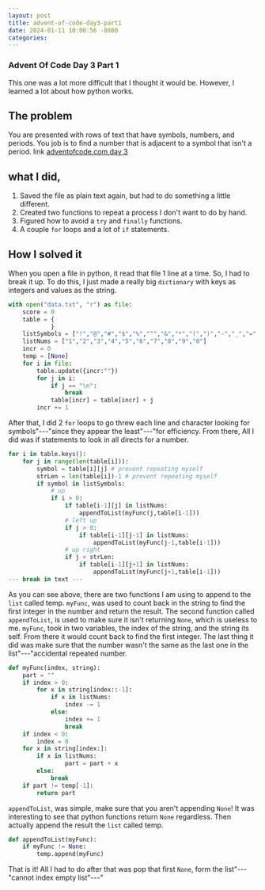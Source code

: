 ```yaml
---
layout: post
title: advent-of-code-day3-part1
date: 2024-01-11 10:00:56 -0800
categories:
---
```

### Advent Of Code Day 3 Part 1
This one was a lot more difficult that I thought it would be. However, I learned a lot about how python works.

## The problem
You are presented with rows of text that have symbols, numbers, and periods. You job is to find a number that is adjacent to a symbol that isn't a period.
link [adventofcode.com day 3][day3]

## what I did,
1. Saved the file as plain text again, but had to do something a little different.
2. Created two functions to repeat a process I don't want to do by hand.
3. Figured how to avoid a `try` and `finally` functions.
4. A couple `for` loops and a lot of `if` statements.

## How I solved it

When you open a file in python, it read that file 1 line at a time. So, I had to break it up. To do this, I just made a really big `dictionary` with keys as integers and values as the string.
``` python
with open("data.txt", "r") as file:
    score = 0
    table = {
            }
    listSymbols = ["!","@","#","$","%","^","&","*","(",")","-","_","=","+",",","<",">","/","?"]
    listNums = ["1","2","3","4","5","6","7","8","9","0"]
    incr = 0
    temp = [None]
    for i in file:
        table.update({incr:""})
        for j in i:
            if j == "\n":
                break
            table[incr] = table[incr] + j
        incr += 1
```
After that, I did 2 `for` loops to go threw each line and character looking for symbols"---"since they appear the least"---"for efficiency. From there, All I did was if statements to look in all directs for a number.
``` python
for i in table.keys():
    for j in range(len(table[i])):
        symbol = table[i][j] # prevent repeating myself
        strLen = len(table[i])-1 # prevent repeating myself
        if symbol in listSymbols:
            # up
            if i > 0:
                if table[i-1][j] in listNums:
                    appendToList(myFunc(j,table[i-1]))
                # left up
                if j > 0:
                    if table[i-1][j-1] in listNums:
                        appendToList(myFunc(j-1,table[i-1]))
                # up right
                if j < strLen:
                    if table[i-1][j+1] in listNums:
                        appendToList(myFunc(j+1,table[i-1]))
--- break in text ---
```
As you can see above, there are two functions I am using to append to the `list` called temp. `myFunc`, was used to count back in the string to find the first integer in the number and return the result. The second function called `appendToList`, is used to make sure it isn't returning `None`, which is useless to me.
`myFunc`, took in two variables, the index of the string, and the string its self. From there it would count back to find the first integer. The last thing it did was make sure that the number wasn't the same as the last one in the list"---"accidental repeated number.
``` python
def myFunc(index, string):
    part = ""
    if index > 0:
        for x in string[index::-1]:
            if x in listNums:
                index -= 1
            else:
                index += 1
                break
    if index < 0:
        index = 0
    for x in string[index:]:
        if x in listNums:
                part = part + x
        else:
            break
    if part != temp[-1]:
        return part
```
`appendToList`, was simple, make sure that you aren't appending `None`! It was interesting to see that python functions return `None` regardless. Then actually append the result the `list` called temp.
``` python
def appendToList(myFunc):
    if myFunc != None:
        temp.append(myFunc)
```
That is it! All I had to do after that was pop that first `None`, form the list"---"cannot index empty list"---" 




[day3]: https://adventofcode.com/2023/day/3

